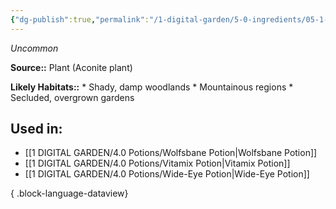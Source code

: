 ```yaml
---
{"dg-publish":true,"permalink":"/1-digital-garden/5-0-ingredients/05-1-plants/bundle-of-aconite/","tags":["ingredient","uncommon"]}
---
```


*Uncommon*

**Source::** Plant (Aconite plant)

**Likely Habitats::** * Shady, damp woodlands * Mountainous regions * Secluded, overgrown gardens

## Used in:

- [[1 DIGITAL GARDEN/4.0 Potions/Wolfsbane Potion\|Wolfsbane Potion]]
- [[1 DIGITAL GARDEN/4.0 Potions/Vitamix Potion\|Vitamix Potion]]
- [[1 DIGITAL GARDEN/4.0 Potions/Wide-Eye Potion\|Wide-Eye Potion]]

{ .block-language-dataview}

